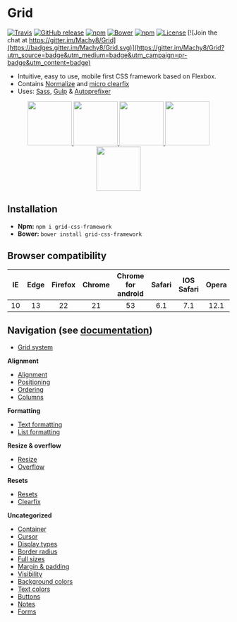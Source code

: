 # Grid
[![Travis](https://travis-ci.org/Machy8/Grid.svg?branch=master)](https://travis-ci.org/Machy8/Grid)
[![GitHub release](https://img.shields.io/github/release/machy8/grid.svg)]()
[![npm](https://img.shields.io/npm/v/grid-css-framework.svg?maxAge=2592000)](https://www.npmjs.com/package/grid-css-framework)
[![Bower](https://img.shields.io/bower/v/grid-css-framework.svg?maxAge=2592000?style=plastic)](https://github.com/Machy8/Grid)
[![npm](https://img.shields.io/npm/dm/grid-css-framework.svg)]()
[![License](https://img.shields.io/badge/license-New%20BSD-blue.svg)](https://github.com/Machy8/Macdom/blob/master/license.md)
[![Join the chat at https://gitter.im/Machy8/Grid](https://badges.gitter.im/Machy8/Grid.svg)](https://gitter.im/Machy8/Grid?utm_source=badge&utm_medium=badge&utm_campaign=pr-badge&utm_content=badge)

- Intuitive, easy to use, mobile first CSS framework based on Flexbox.
- Contains [Normalize](https://github.com/necolas/normalize.css/blob/master/normalize.css) and [micro clearfix](http://nicolasgallagher.com/micro-clearfix-hack)
- Uses: [Sass](http://sass-lang.com), [Gulp](http://gulpjs.com) & [Autoprefixer](https://github.com/postcss/autoprefixer)

<p align="center">
  <a href="https://developer.mozilla.org/en-US/docs/Web/CSS/CSS3">
    <img src="http://www.myiconfinder.com/uploads/iconsets/128-128-8b61de4c84033266e15317a6eb9fda2d-css3.png" width="100" height="100">
  </a>
  <a href="https://github.com/postcss/autoprefixer"> 
    <img src="https://camo.githubusercontent.com/f265315f74ed08b94e473cd7f6f04c291e59a8e2/687474703a2f2f706f73746373732e6769746875622e696f2f6175746f70726566697865722f6c6f676f2e737667" width="100" height="100">
  </a>
  <a href="https://necolas.github.io/normalize.css">
    <img src="https://necolas.github.io/normalize.css/logo.svg" width="100" height="100">
  </a>
  <a href="http://gulpjs.com"> 
    <img src="http://pixxstudios.com/wp-content/uploads/2015/03/gulp-mygulpfile_s.png" width="100" height="100">
  </a>
  <a href="http://sass-lang.com">
    <img src="http://justdevign.com.au/wp-content/uploads/2014/08/SASS_Logo_128.png" width="100" height="100">
  </a>
</p>

## Installation

- **Npm:** ``npm i grid-css-framework``
- **Bower:** ``bower install grid-css-framework``

## Browser compatibility
| IE | Edge | Firefox | Chrome | Chrome for android | Safari | IOS Safari | Opera | Opera mini | Android browser |
|:--:|:----:|:-------:|:------:|:------------------:|:------:|:----------:|:-----:|:----------:|:---------------:|
|  10 |  13  |    22   |   21   |         53         |   6.1  |     7.1    |   12.1  |     All    |       4.4       |

## Navigation (see [documentation](https://github.com/Machy8/Grid/tree/master/docs))

- [Grid system](https://github.com/Machy8/Grid/blob/master/docs/grid-system.md)

**Alignment**
- [Alignment](https://github.com/Machy8/Grid/blob/master/docs/alignment.md)
- [Positioning](https://github.com/Machy8/Grid/blob/master/docs/positioning.md)
- [Ordering](https://github.com/Machy8/Grid/blob/master/docs/ordering.md)
- [Columns](https://github.com/Machy8/Grid/blob/master/docs/columns.md)

**Formatting**
- [Text formatting](https://github.com/Machy8/Grid/blob/master/docs/text-formatting.md)
- [List formatting](https://github.com/Machy8/Grid/blob/master/docs/list-formatting.md)

**Resize & overflow**
- [Resize](https://github.com/Machy8/Grid/blob/master/docs/resize.md)
- [Overflow](https://github.com/Machy8/Grid/blob/master/docs/overflow.md)

**Resets**
- [Resets](https://github.com/Machy8/Grid/blob/master/docs/resets.md)
- [Clearfix](https://github.com/Machy8/Grid/blob/master/docs/clearfix.md)

**Uncategorized**
- [Container](https://github.com/Machy8/Grid/blob/master/docs/container.md)
- [Cursor](https://github.com/Machy8/Grid/blob/master/docs/cursor.md)
- [Display types](https://github.com/Machy8/Grid/blob/master/docs/display-types.md)
- [Border radius](https://github.com/Machy8/Grid/blob/master/docs/border-radius.md)
- [Full sizes](https://github.com/Machy8/Grid/blob/master/docs/full-sizes.md)
- [Margin & padding](https://github.com/Machy8/Grid/blob/master/docs/margin-padding.md)
- [Visibility](https://github.com/Machy8/Grid/blob/master/docs/visibility.md)
- [Background colors](https://github.com/Machy8/Grid/blob/master/docs/background-colors.md)
- [Text colors](https://github.com/Machy8/Grid/blob/master/docs/text-color.md)
- [Buttons](https://github.com/Machy8/Grid/blob/master/docs/buttons.md)
- [Notes](https://github.com/Machy8/Grid/blob/master/docs/notes.md)
- [Forms](https://github.com/Machy8/Grid/blob/master/docs/forms.md)
